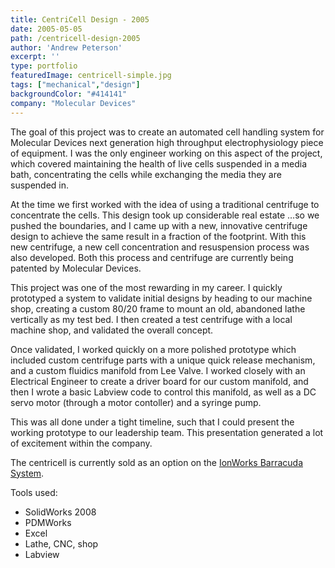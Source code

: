 ```yaml
---
title: CentriCell Design - 2005
date: 2005-05-05
path: /centricell-design-2005
author: 'Andrew Peterson'
excerpt: ''
type: portfolio
featuredImage: centricell-simple.jpg
tags: ["mechanical","design"]
backgroundColor: "#414141"
company: "Molecular Devices"
---
```

The goal of this project was to create an automated cell handling system for Molecular Devices next generation high throughput electrophysiology piece of equipment. I was the only engineer working on this aspect of the project, which covered maintaining the health of live cells suspended in a media bath, concentrating the cells while exchanging the media they are suspended in.

At the time we first worked with the idea of using a traditional centrifuge to concentrate the cells. This design took up considerable real estate …so we pushed the boundaries, and I came up with a new, innovative centrifuge design to achieve the same result in a fraction of the footprint. With this new centrifuge, a new cell concentration and resuspension process was also developed. Both this process and centrifuge are currently being patented by Molecular Devices.

This project was one of the most rewarding in my career. I quickly prototyped a system to validate initial designs by heading to our machine shop, creating a custom 80/20 frame to mount an old, abandoned lathe vertically as my test bed. I then created a test centrifuge with a local machine shop, and validated the overall concept.

Once validated, I worked quickly on a more polished prototype which included custom centrifuge parts with a unique quick release mechanism, and a custom fluidics manifold from Lee Valve. I worked closely with an Electrical Engineer to create a driver board for our custom manifold, and then I wrote a basic Labview code to control this manifold, as well as a DC servo motor (through a motor contoller) and a syringe pump.

This was all done under a tight timeline, such that I could present the working prototype to our leadership team. This presentation generated a lot of excitement within the company.

The centricell is currently sold as an option on the [IonWorks Barracuda System](http://www.moleculardevices.com/Products/Instruments/Automated-Electrophysiology/IonWorks-Barracuda.html "IonWorks Barracuda").

Tools used:

- SolidWorks 2008
- PDMWorks
- Excel
- Lathe, CNC, shop
- Labview